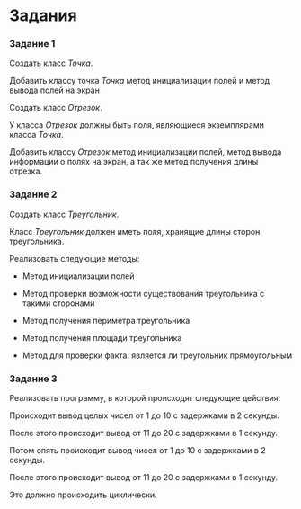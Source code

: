 # Задания

### Задание 1

Создать класс *Точка*.

Добавить классу точка *Точка* метод инициализации полей и метод вывода полей на экран

Создать класс *Отрезок*.

У класса *Отрезок* должны быть поля, являющиеся экземплярами класса *Точка*.

Добавить классу *Отрезок* метод инициализации полей, метод вывода информации о полях на экран, а так же метод получения длины отрезка.

### Задание 2

Создать класс *Треугольник*.

Класс *Треугольник* должен иметь поля, хранящие длины сторон треугольника.

Реализовать следующие методы:

* Метод инициализации полей

* Метод проверки возможности существования треугольника с такими сторонами

* Метод получения периметра треугольника

* Метод получения площади треугольника

* Метод для проверки факта: является ли треугольник прямоугольным

### Задание 3

Реализовать программу, в которой происходят следующие действия:

Происходит вывод целых чисел от 1 до 10 с задержками в 2 секунды.

После этого происходит вывод от 11 до 20 с задержками в 1 секунду.

Потом опять происходит вывод чисел от 1 до 10 с задержками в 2 секунды.

После этого происходит вывод от 11 до 20 с задержками в 1 секунду.

Это должно происходить циклически.
